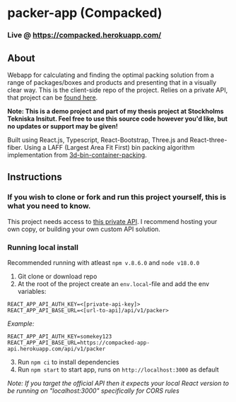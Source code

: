 # packer-app (Compacked)

### Live @ https://compacked.herokuapp.com/

## About

Webapp for calculating and finding the optimal packing solution from a range of packages/boxes and products and presenting that in a visually clear way. This is the client-side repo of the project. Relies on a private API, that project can be [found here](https://github.com/obstrom/packer-app-api).

__Note: This is a demo project and part of my thesis project at Stockholms Tekniska Insitut. Feel free to use this source code however you'd like, but no updates or support may be given!__

Built using React.js, Typescript, React-Bootstrap, Three.js and React-three-fiber.
Using a LAFF (Largest Area Fit First) bin packing algorithm implementation from [3d-bin-container-packing](https://github.com/skjolber/3d-bin-container-packing).

## Instructions

### If you wish to clone or fork and run this project yourself, this is what you need to know.
This project needs access to [this private API](https://github.com/obstrom/packer-app-api). I recommend hosting your own copy, or building your own custom API solution.

### Running local install

Recommended running with atleast `npm v.8.6.0` and `node v18.0.0`

1. Git clone or download repo
2. At the root of the project create an `env.local`-file and add the env variables:

```
REACT_APP_API_AUTH_KEY=<[private-api-key]>
REACT_APP_API_BASE_URL=<[url-to-api]/api/v1/packer>
```
*Example:*
```
REACT_APP_API_AUTH_KEY=somekey123
REACT_APP_API_BASE_URL=https://compacked-app-api.herokuapp.com/api/v1/packer
```
3. Run `npm ci` to install dependencies
4. Run `npm start` to start app, runs on `http://localhost:3000` as default

*Note: If you target the official API then it expects your local React version to be running on "localhost:3000" specifically for CORS rules*

